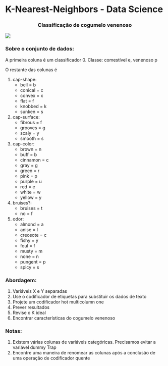 # K-Nearest-Neighbors - Data Science

### <center>Classificação de cogumelo venenoso</center>
![](https://kennettmushrooms.com/wp-content/uploads/2017/05/fungi-funnys-570x285.jpg)

### Sobre o conjunto de dados:
A primeira coluna é um classificador
0. Classe: comestível e, venenoso p

O restante das colunas é
1. cap-shape:
   - bell = b
   - conical = c
   - convex = x
   - flat = f
   - knobbed = k
   - sunken = s 
2. cap-surface:
   - fibrous = f
   - grooves = g
   - scaly = y
   - smooth = s 
3. cap-color:
   - brown = n
   - buff = b
   - cinnamon = c
   - gray = g
   - green = r
   - pink = p
   - purple = u
   - red = e
   - white = w
   - yellow = y 
4. bruises?:
   - bruises = t
   - no = f 
5. odor:
    - almond = a
    - anise = l
    - creosote = c
    - fishy = y
    - foul = f
    - musty = m
    - none = n
    - pungent = p
    - spicy = s

### Abordagem:

1. Variáveis X e Y separadas
2. Use o codificador de etiquetas para substituir os dados de texto
3. Projete um codificador hot multicolumn one
4. Prever resultados
5. Revise o K ideal
6. Encontrar características do cogumelo venenoso

### Notas:

1. Existem várias colunas de variáveis categóricas. Precisamos evitar a variável dummy Trap
2. Encontre uma maneira de renomear as colunas após a conclusão de uma operação de codificador quente

